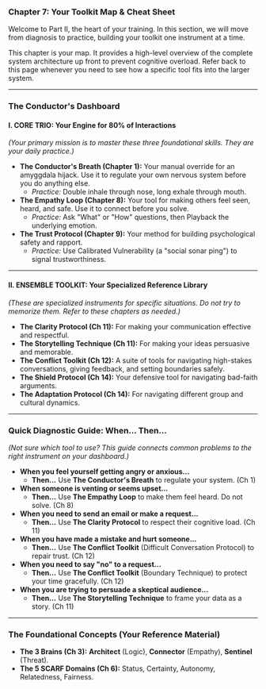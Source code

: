 ### **Chapter 7: Your Toolkit Map & Cheat Sheet**

Welcome to Part II, the heart of your training. In this section, we will move from diagnosis to practice, building your toolkit one instrument at a time.

This chapter is your map. It provides a high-level overview of the complete system architecture up front to prevent cognitive overload. Refer back to this page whenever you need to see how a specific tool fits into the larger system.

---

### **The Conductor's Dashboard**

#### **I. CORE TRIO: Your Engine for 80% of Interactions**
*(Your primary mission is to master these three foundational skills. They are your daily practice.)*

*   **The Conductor's Breath (Chapter 1):** Your manual override for an amyggdala hijack. Use it to regulate your own nervous system before you do anything else.
    *   *Practice:* Double inhale through nose, long exhale through mouth.
*   **The Empathy Loop (Chapter 8):** Your tool for making others feel seen, heard, and safe. Use it to connect before you solve.
    *   *Practice:* Ask "What" or "How" questions, then Playback the underlying emotion.
*   **The Trust Protocol (Chapter 9):** Your method for building psychological safety and rapport.
    *   *Practice:* Use Calibrated Vulnerability (a "social sonar ping") to signal trustworthiness.

---

#### **II. ENSEMBLE TOOLKIT: Your Specialized Reference Library**
*(These are specialized instruments for specific situations. Do not try to memorize them. Refer to these chapters as needed.)*

*   **The Clarity Protocol (Ch 11):** For making your communication effective and respectful.
*   **The Storytelling Technique (Ch 11):** For making your ideas persuasive and memorable.
*   **The Conflict Toolkit (Ch 12):** A suite of tools for navigating high-stakes conversations, giving feedback, and setting boundaries safely.
*   **The Shield Protocol (Ch 14):** Your defensive tool for navigating bad-faith arguments.
*   **The Adaptation Protocol (Ch 14):** For navigating different group and cultural dynamics.

---

### **Quick Diagnostic Guide: When... Then...**
*(Not sure which tool to use? This guide connects common problems to the right instrument on your dashboard.)*

*   **When you feel yourself getting angry or anxious...**
    *   **Then...** Use **The Conductor's Breath** to regulate your system. (Ch 1)
*   **When someone is venting or seems upset...**
    *   **Then...** Use **The Empathy Loop** to make them feel heard. Do not solve. (Ch 8)
*   **When you need to send an email or make a request...**
    *   **Then...** Use **The Clarity Protocol** to respect their cognitive load. (Ch 11)
*   **When you have made a mistake and hurt someone...**
    *   **Then...** Use **The Conflict Toolkit** (Difficult Conversation Protocol) to repair trust. (Ch 12)
*   **When you need to say "no" to a request...**
    *   **Then...** Use **The Conflict Toolkit** (Boundary Technique) to protect your time gracefully. (Ch 12)
*   **When you are trying to persuade a skeptical audience...**
    *   **Then...** Use **The Storytelling Technique** to frame your data as a story. (Ch 11)

---
### **The Foundational Concepts (Your Reference Material)**

*   **The 3 Brains (Ch 3):** **Architect** (Logic), **Connector** (Empathy), **Sentinel** (Threat).
*   **The 5 SCARF Domains (Ch 6):** Status, Certainty, Autonomy, Relatedness, Fairness.
      